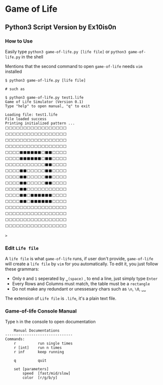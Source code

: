 # Game of Life
## Python3 Script Version by Ex10is0n
### How to Use

Easily type `python3 game-of-life.py [life file]` or `python3 game-of-life.py` in the shell

Mentions that the second command to open `game-of-life` needs `vim` installed

```
$ python3 game-of-life.py [life file]

# such as

$ python3 game-of-life.py test1.life
Game of Life Simulator (Version 0.1)
Type "help" to open manual, "q" to exit

Loading file: test1.life
File loaded success
Printing initialized pattern ...
⬜️⬜️⬜️⬜️⬜️⬜️⬜️⬜️⬜️⬜️⬜️⬜️⬜️⬜️⬜️⬜️⬜️
⬜️⬜️⬜️⬜️⬜️⬜️⬜️⬜️⬜️⬜️⬜️⬜️⬜️⬜️⬜️⬜️⬜️
⬜️⬜️⬜️⬜️⬜️⬜️⬜️⬜️⬜️⬜️⬜️⬜️⬜️⬜️⬜️⬜️⬜️
⬜️⬜️⬜️⬜️⬜️⬜️⬜️⬜️⬜️⬜️⬜️⬜️⬜️⬜️⬜️⬜️⬜️
⬜️⬜️⬜️⬜️⬛️⬛️⬛️⬛️⬛️⬛️⬜️⬛️⬛️⬜️⬜️⬜️⬜️
⬜️⬜️⬜️⬜️⬛️⬛️⬛️⬛️⬛️⬛️⬜️⬛️⬛️⬜️⬜️⬜️⬜️
⬜️⬜️⬜️⬜️⬜️⬜️⬜️⬜️⬜️⬜️⬜️⬛️⬛️⬜️⬜️⬜️⬜️
⬜️⬜️⬜️⬜️⬛️⬛️⬜️⬜️⬜️⬜️⬜️⬛️⬛️⬜️⬜️⬜️⬜️
⬜️⬜️⬜️⬜️⬛️⬛️⬜️⬜️⬜️⬜️⬜️⬛️⬛️⬜️⬜️⬜️⬜️
⬜️⬜️⬜️⬜️⬛️⬛️⬜️⬜️⬜️⬜️⬜️⬛️⬛️⬜️⬜️⬜️⬜️
⬜️⬜️⬜️⬜️⬛️⬛️⬜️⬜️⬜️⬜️⬜️⬜️⬜️⬜️⬜️⬜️⬜️
⬜️⬜️⬜️⬜️⬛️⬛️⬜️⬛️⬛️⬛️⬛️⬛️⬛️⬜️⬜️⬜️⬜️
⬜️⬜️⬜️⬜️⬛️⬛️⬜️⬛️⬛️⬛️⬛️⬛️⬛️⬜️⬜️⬜️⬜️
⬜️⬜️⬜️⬜️⬜️⬜️⬜️⬜️⬜️⬜️⬜️⬜️⬜️⬜️⬜️⬜️⬜️
⬜️⬜️⬜️⬜️⬜️⬜️⬜️⬜️⬜️⬜️⬜️⬜️⬜️⬜️⬜️⬜️⬜️
⬜️⬜️⬜️⬜️⬜️⬜️⬜️⬜️⬜️⬜️⬜️⬜️⬜️⬜️⬜️⬜️⬜️
⬜️⬜️⬜️⬜️⬜️⬜️⬜️⬜️⬜️⬜️⬜️⬜️⬜️⬜️⬜️⬜️⬜️

>
```
### Edit `Life file`

A `life file` is what `game-of-life` runs, if user don't provide, `game-of-life` will create a `life file` by `vim` for you automatically. To edit it, you just follow these grammars:

- Only `0` and `1` seperated by `␣(space)` , to end a line, just simply type `Enter`
- Every Rows and Columns must match, the table must be a `rectangle`
- Do not make any redundant or unessesary chars such as `\n`, `\0`, `␣␣`

The extension of `Life file` is `.life`, it's a plain text file.

### Game-of-life Console Manual

Type `h` in the console to open documentation
```
    Manual Documentations
-------------------------------
Commands:
    r          run single times
    r [int]    run n times
    r inf      keep running

    q          quit

    set [parameters]
        speed  [fast/mid/slow]
        color  [r/g/b/y]

```
